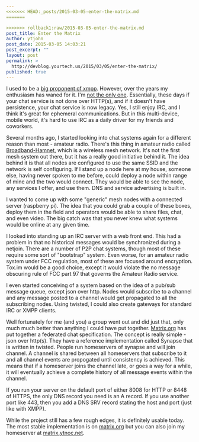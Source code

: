 ```yaml
---
<<<<<<< HEAD:_posts/2015-03-05-enter-the-matrix.md
=======

>>>>>>> rollback1:raw/2015-03-05-enter-the-matrix.md
post_title: Enter the Matrix
author: ytjohn
post_date: 2015-03-05 14:03:21
post_excerpt: ""
layout: post
permalink: >
  http://devblog.yourtech.us/2015/03/05/enter-the-matrix/
published: true
---
```

<p>I used to be a <a href="http://www.yourtech.us/blog/jabbering-about-python/">big proponent of xmpp</a>. However, over the years my enthusiasm has waned for it. I'm <a href="https://www.eff.org/deeplinks/2013/05/google-abandons-open-standards-instant-messaging">not the only one</a>.  Essentially, these days if your chat service is not done over HTTP(s), and if it doesn't have persistence, your chat service is now legacy. Yes, I still enjoy IRC, and I think it's great for ephemeral communications. But in this multi-device, mobile world, it's hard to use IRC as a daily driver for my friends and coworkers. </p>
<p>Several months ago, I started looking into chat systems again for a different reason than most - amateur radio. There's this thing in amateur radio called <a href="http://www.broadband-hamnet.org/">Broadband-Hamnet</a>, which is a wireless mesh network. It's not the first mesh system out there, but it has a really good initiative behind it.  The idea behind it is that all nodes are configured to use the same SSID and the network is self configuring. If I stand up a node here at my house, someone else, having never spoken to me before, could deploy a node within range of mine and the two would connect. They would be able to see the node, any services I offer, and use them. DNS and service advertising is built in. </p>
<p>I wanted to come up with some "generic" mesh nodes with a connected server (raspberry pi). The idea that you could grab a couple of these boxes, deploy them in the field and operators would be able to share files, chat, and even video. The big catch was that you never knew what systems would be online at any given time.</p>
<p>I looked into standing up an IRC server with a web front end. This had a problem in that no historical messages would be synchronized during a netjoin. There are a number of P2P chat systems, though most of these require some sort of "bootstrap" system. Even worse, for an amateur radio system under FCC regulation, most of these are focused around encryption. Tox.im would be a good choice, except it would violate the no message obscuring rule of FCC part 97 that governs the Amateur Radio service.</p>
<p>I even started conceiving of a system based on the idea of a pub/sub message queue, except json over http. Nodes would subscribe to a channel and any message posted to a channel would get propagated to all the subscribing nodes. Using twisted, I could also create gateways for standard IRC or XMPP clients. </p>
<p>Well fortunately for me (and you) a group went out and did just that, only much much better than anything I could have put together. <a href="http://www.matrix.org/">Matrix.org</a> has put together a federated chat specification. The concept is really simple - json over http(s).  They have a reference implementation called Synapse that is written in twisted. People run homeservers of synapse and will join channel. A channel is shared between all homeservers that subscribe to it and all channel events are propogated until consistency is achieved. This means that if a homeserver joins the channel late, or goes a way for a while, it will eventually achieve a complete history of all message events within the channel.</p>
<p>If you run your server on the default port of either 8008 for HTTP or 8448 of HTTPS, the only DNS record you need is an A record. If you use another port like 443, then you add a DNS SRV record stating the host and port (just like with XMPP).</p>
<p>While the project still has a few rough edges, it is definitely usable today. The most stable implementation is on <a href="http://www.matrix.org/beta">matrix.org</a> but you can also join my homeserver at <a href="https://matrix.ytnoc.net/">matrix.ytnoc.net</a>.</p>
